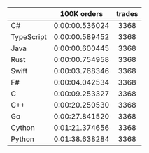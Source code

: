 ||100K orders|trades|
-|:-:|:-:|
|C#|0:00:00.536024|3368|
|TypeScript|0:00:00.589452|3368|
|Java|0:00:00.600445|3368|
|Rust|0:00:00.754958|3368|
|Swift|0:00:03.768346|3368|
|F#|0:00:04.042534|3368|
|C|0:00:09.253327|3368|
|C++|0:00:20.250530|3368|
|Go|0:00:27.841520|3368|
|Cython|0:01:21.374656|3368|
|Python|0:01:38.638284|3368|


